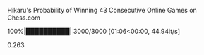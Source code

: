 Hikaru's Probability of Winning 43 Consecutive Online Games on Chess.com

100%|██████████| 3000/3000 [01:06<00:00, 44.94it/s]

0.263
